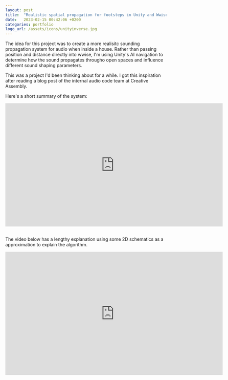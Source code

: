 ```yaml
---
layout: post
title:  "Realistic spatial propagation for footsteps in Unity and Wwise"
date:   2023-02-15 00:42:06 +0200
categories: portfolio
logo_url: /assets/icons/unityinverse.jpg
---
```

The idea for this project was to create a more realisitc sounding propagation system for audio when inside a house. Rather than passing position and distance directly into wwise, I'm using Unity's AI navigation to determine how the sound propagates througho open spaces and influence different sound shaping parameters.

This was a project I'd been thinking about for a while. I got this inspiration after reading a blog post of the internal audio code team at Creative Assembly. 

Here's a short summary of the system:

<iframe width="680" height="385" src="https://www.youtube.com/embed/d8SsA0nktx4" title="YouTube video player" frameborder="0" allow="accelerometer; autoplay; clipboard-write; encrypted-media; gyroscope; picture-in-picture; web-share" allowfullscreen></iframe>
<br/><br/>

The video below has a lengthy explanation using some 2D schematics as a approximation to explain the algorithm. 

<iframe width="680" height="385" src="https://www.youtube.com/embed/5rK5BsY53so" title="YouTube video player" frameborder="0" allow="accelerometer; autoplay; clipboard-write; encrypted-media; gyroscope; picture-in-picture; web-share" allowfullscreen></iframe>